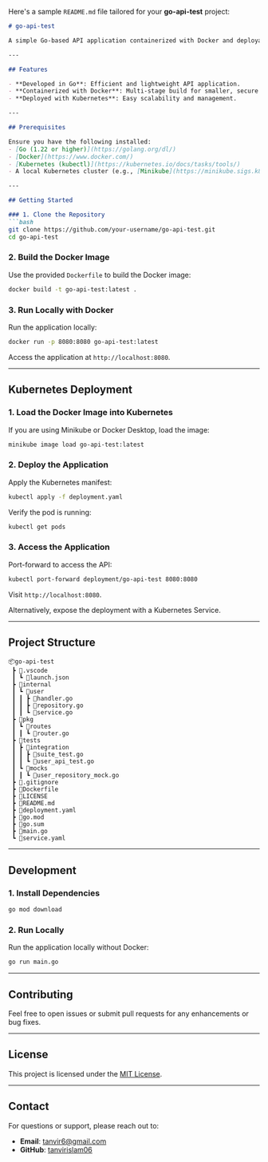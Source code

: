 Here's a sample `README.md` file tailored for your **go-api-test** project:

```markdown
# go-api-test

A simple Go-based API application containerized with Docker and deployable using Kubernetes.

---

## Features

- **Developed in Go**: Efficient and lightweight API application.
- **Containerized with Docker**: Multi-stage build for smaller, secure images.
- **Deployed with Kubernetes**: Easy scalability and management.

---

## Prerequisites

Ensure you have the following installed:
- [Go (1.22 or higher)](https://golang.org/dl/)
- [Docker](https://www.docker.com/)
- [Kubernetes (kubectl)](https://kubernetes.io/docs/tasks/tools/)
- A local Kubernetes cluster (e.g., [Minikube](https://minikube.sigs.k8s.io/docs/) or [Docker Desktop](https://www.docker.com/products/docker-desktop/)).

---

## Getting Started

### 1. Clone the Repository
```bash
git clone https://github.com/your-username/go-api-test.git
cd go-api-test
```

### 2. Build the Docker Image
Use the provided `Dockerfile` to build the Docker image:
```bash
docker build -t go-api-test:latest .
```

### 3. Run Locally with Docker
Run the application locally:
```bash
docker run -p 8080:8080 go-api-test:latest
```

Access the application at `http://localhost:8080`.

---

## Kubernetes Deployment

### 1. Load the Docker Image into Kubernetes
If you are using Minikube or Docker Desktop, load the image:
```bash
minikube image load go-api-test:latest
```

### 2. Deploy the Application
Apply the Kubernetes manifest:
```bash
kubectl apply -f deployment.yaml
```

Verify the pod is running:
```bash
kubectl get pods
```

### 3. Access the Application
Port-forward to access the API:
```bash
kubectl port-forward deployment/go-api-test 8080:8080
```

Visit `http://localhost:8080`.

Alternatively, expose the deployment with a Kubernetes Service.

---

## Project Structure

```plaintext
📦go-api-test
 ┣ 📂.vscode
 ┃ ┗ 📜launch.json
 ┣ 📂internal
 ┃ ┗ 📂user
 ┃ ┃ ┣ 📜handler.go
 ┃ ┃ ┣ 📜repository.go
 ┃ ┃ ┗ 📜service.go
 ┣ 📂pkg
 ┃ ┗ 📂routes
 ┃ ┃ ┗ 📜router.go
 ┣ 📂tests
 ┃ ┣ 📂integration
 ┃ ┃ ┣ 📜suite_test.go
 ┃ ┃ ┗ 📜user_api_test.go
 ┃ ┗ 📂mocks
 ┃ ┃ ┗ 📜user_repository_mock.go
 ┣ 📜.gitignore
 ┣ 📜Dockerfile
 ┣ 📜LICENSE
 ┣ 📜README.md
 ┣ 📜deployment.yaml
 ┣ 📜go.mod
 ┣ 📜go.sum
 ┣ 📜main.go
 ┗ 📜service.yaml
```

---

## Development

### 1. Install Dependencies
```bash
go mod download
```

### 2. Run Locally
Run the application locally without Docker:
```bash
go run main.go
```

---

## Contributing

Feel free to open issues or submit pull requests for any enhancements or bug fixes.

---

## License

This project is licensed under the [MIT License](LICENSE).

---

## Contact

For questions or support, please reach out to:
- **Email**: tanvir6@gmail.com
- **GitHub**: [tanvirislam06](https://github.com/tanvirislam06)
```

